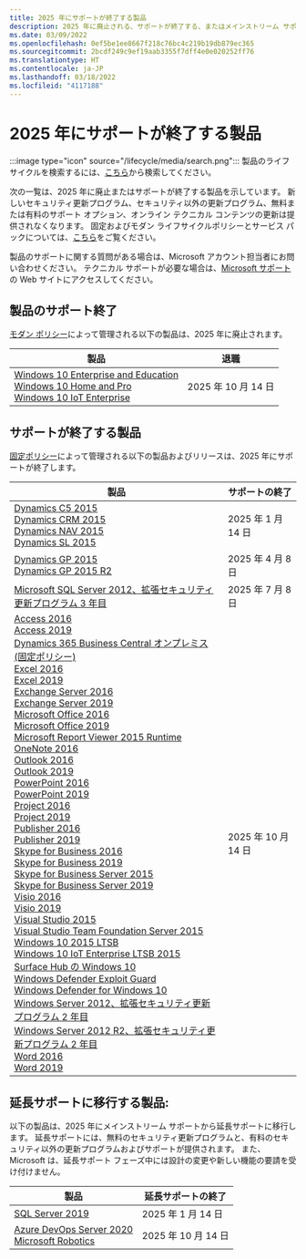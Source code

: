 ```yaml
---
title: 2025 年にサポートが終了する製品
description: 2025 年に廃止される、サポートが終了する、またはメインストリーム サポートから延長サポートに移行する製品を確認してください。
ms.date: 03/09/2022
ms.openlocfilehash: 0ef5be1ee8667f218c76bc4c219b19db879ec365
ms.sourcegitcommit: 2bcdf249c9ef19aab3355f7dff4e0e020252ff76
ms.translationtype: HT
ms.contentlocale: ja-JP
ms.lasthandoff: 03/18/2022
ms.locfileid: "4117188"
---
```

# <a name="products-ending-support-in-2025"></a>2025 年にサポートが終了する製品

:::image type="icon" source="/lifecycle/media/search.png":::
製品のライフサイクルを検索するには、[こちら](/lifecycle/products/)から検索してください。

次の一覧は、2025 年に廃止またはサポートが終了する製品を示しています。 新しいセキュリティ更新プログラム、セキュリティ以外の更新プログラム、無料または有料のサポート オプション、オンライン テクニカル コンテンツの更新は提供されなくなります。 固定およびモダン ライフサイクルポリシーとサービス パックについては、[こちら](/lifecycle/overview/product-end-of-support-overview)をご覧ください。

製品のサポートに関する質問がある場合は、Microsoft アカウント担当者にお問い合わせください。 テクニカル サポートが必要な場合は、[Microsoft サポート](https://support.microsoft.com/contactus/?ws=support)の Web サイトにアクセスしてください。

## <a name="product-retirements"></a>製品のサポート終了

[モダン ポリシー](/lifecycle/policies/modern)によって管理される以下の製品は、2025 年に廃止されます。

| 製品 | 退職 |
| --- | --- |
| [Windows 10 Enterprise and Education](/lifecycle/products/windows-10-enterprise-and-education?branch=live)<br>[Windows 10 Home and Pro](/lifecycle/products/windows-10-home-and-pro?branch=live)<br>[Windows 10 IoT Enterprise](/lifecycle/products/windows-10-iot-enterprise?branch=live)<br> | 2025 年 10 月 14 日 |




## <a name="products-reaching-end-of-support"></a>サポートが終了する製品

[固定ポリシー](/lifecycle/policies/fixed)によって管理される以下の製品およびリリースは、2025 年にサポートが終了します。

| 製品 | サポートの終了 |
| --- | --- |
| [Dynamics C5 2015](/lifecycle/products/dynamics-c5-2015?branch=live)<br>[Dynamics CRM 2015](/lifecycle/products/dynamics-crm-2015?branch=live)<br>[Dynamics NAV 2015](/lifecycle/products/dynamics-nav-2015?branch=live)<br>[Dynamics SL 2015](/lifecycle/products/dynamics-sl-2015?branch=live)<br> | 2025 年 1 月 14 日 |
| [Dynamics GP 2015](/lifecycle/products/dynamics-gp-2015?branch=live)<br>[Dynamics GP 2015 R2](/lifecycle/products/dynamics-gp-2015-r2?branch=live)<br> | 2025 年 4 月 8 日 |
| [Microsoft SQL Server 2012、拡張セキュリティ更新プログラム 3 年目](/lifecycle/products/microsoft-sql-server-2012?branch=live)<br> | 2025 年 7 月 8 日 |
| [Access 2016](/lifecycle/products/access-2016?branch=live)<br>[Access 2019](/lifecycle/products/access-2019?branch=live)<br>[Dynamics 365 Business Central オンプレミス (固定ポリシー)](/lifecycle/products/dynamics-365-business-central-onpremises-fixed-policy?branch=live)<br>[Excel 2016](/lifecycle/products/excel-2016?branch=live)<br>[Excel 2019](/lifecycle/products/excel-2019?branch=live)<br>[Exchange Server 2016](/lifecycle/products/exchange-server-2016?branch=live)<br>[Exchange Server 2019](/lifecycle/products/exchange-server-2019?branch=live)<br>[Microsoft Office 2016](/lifecycle/products/microsoft-office-2016?branch=live)<br>[Microsoft Office 2019](/lifecycle/products/microsoft-office-2019?branch=live)<br>[Microsoft Report Viewer 2015 Runtime](/lifecycle/products/microsoft-report-viewer-2015-runtime?branch=live)<br>[OneNote 2016](/lifecycle/products/onenote-2016?branch=live)<br>[Outlook 2016](/lifecycle/products/outlook-2016?branch=live)<br>[Outlook 2019](/lifecycle/products/outlook-2019?branch=live)<br>[PowerPoint 2016](/lifecycle/products/powerpoint-2016?branch=live)<br>[PowerPoint 2019](/lifecycle/products/powerpoint-2019?branch=live)<br>[Project 2016](/lifecycle/products/project-2016?branch=live)<br>[Project 2019](/lifecycle/products/project-2019?branch=live)<br>[Publisher 2016](/lifecycle/products/publisher-2016?branch=live)<br>[Publisher 2019](/lifecycle/products/publisher-2019?branch=live)<br>[Skype for Business 2016](/lifecycle/products/skype-for-business-2016?branch=live)<br>[Skype for Business 2019](/lifecycle/products/skype-for-business-2019?branch=live)<br>[Skype for Business Server 2015](/lifecycle/products/skype-for-business-server-2015?branch=live)<br>[Skype for Business Server 2019](/lifecycle/products/skype-for-business-server-2019?branch=live)<br>[Visio 2016](/lifecycle/products/visio-2016?branch=live)<br>[Visio 2019](/lifecycle/products/visio-2019?branch=live)<br>[Visual Studio 2015](/lifecycle/products/visual-studio-2015?branch=live)<br>[Visual Studio Team Foundation Server 2015](/lifecycle/products/visual-studio-team-foundation-server-2015?branch=live)<br>[Windows 10 2015 LTSB](/lifecycle/products/windows-10-2015-ltsb?branch=live)<br>[Windows 10 IoT Enterprise LTSB 2015](/lifecycle/products/windows-10-iot-enterprise-ltsb-2015?branch=live)<br>[Surface Hub の Windows 10](/lifecycle/products/windows-10-on-surface-hub?branch=live)<br>[Windows Defender Exploit Guard](/lifecycle/products/windows-defender-exploit-guard?branch=live)<br>[Windows Defender for Windows 10](/lifecycle/products/windows-defender-for-windows-10?branch=live)<br>[Windows Server 2012、拡張セキュリティ更新プログラム 2 年目](/lifecycle/products/windows-server-2012?branch=live)<br>[Windows Server 2012 R2、拡張セキュリティ更新プログラム 2 年目](/lifecycle/products/windows-server-2012-r2?branch=live)<br>[Word 2016](/lifecycle/products/word-2016?branch=live)<br>[Word 2019](/lifecycle/products/word-2019?branch=live)<br> | 2025 年 10 月 14 日 |


## <a name="products-moving-to-extended-support"></a>延長サポートに移行する製品:

以下の製品は、2025 年にメインストリーム サポートから延長サポートに移行します。 延長サポートには、無料のセキュリティ更新プログラムと、有料のセキュリティ以外の更新プログラムおよびサポートが提供されます。 また、Microsoft は、延長サポート フェーズ中には設計の変更や新しい機能の要請を受け付けません。

| 製品 | 延長サポートの終了 |
| --- | --- |
| [SQL Server 2019](/lifecycle/products/sql-server-2019?branch=live)<br> | 2025 年 1 月 14 日 |
| [Azure DevOps Server 2020](/lifecycle/products/azure-devops-server-2020?branch=live)<br>[Microsoft Robotics](/lifecycle/products/microsoft-robotics?branch=live)<br> | 2025 年 10 月 14 日 |
